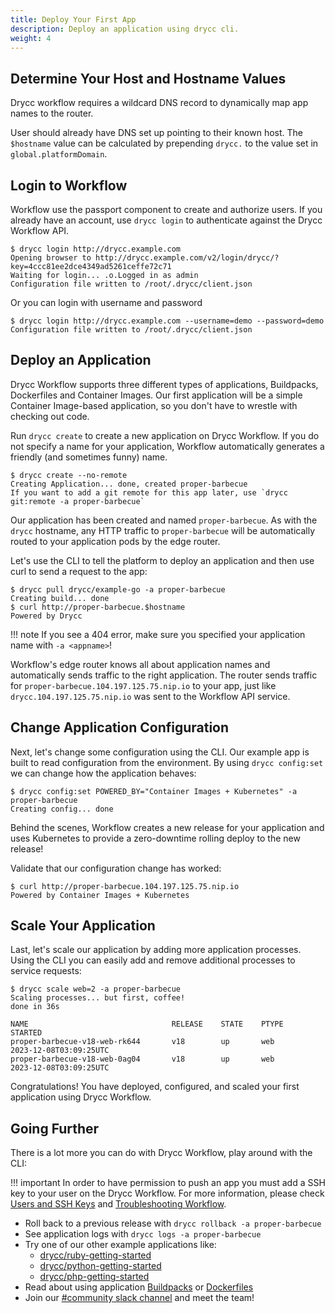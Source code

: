 ```yaml
---
title: Deploy Your First App
description: Deploy an application using drycc cli.
weight: 4
---
```


## Determine Your Host and Hostname Values

Drycc workflow requires a wildcard DNS record to dynamically map app names to the router.

User should already have DNS set up pointing to their known host. The `$hostname` value can be calculated by prepending `drycc.` to the value set in `global.platformDomain`.

## Login to Workflow

Workflow use the passport component to create and authorize users.
If you already have an account, use `drycc login` to authenticate against the Drycc Workflow API.

```
$ drycc login http://drycc.example.com
Opening browser to http://drycc.example.com/v2/login/drycc/?key=4ccc81ee2dce4349ad5261ceffe72c71
Waiting for login... .o.Logged in as admin
Configuration file written to /root/.drycc/client.json
```

Or you can login with username and password
```
$ drycc login http://drycc.example.com --username=demo --password=demo
Configuration file written to /root/.drycc/client.json
```

## Deploy an Application

Drycc Workflow supports three different types of applications, Buildpacks,
Dockerfiles and Container Images. Our first application will be a simple Container
Image-based application, so you don't have to wrestle with checking out code.

Run `drycc create` to create a new application on Drycc Workflow. If you do not
specify a name for your application, Workflow automatically generates a
friendly (and sometimes funny) name.

```
$ drycc create --no-remote
Creating Application... done, created proper-barbecue
If you want to add a git remote for this app later, use `drycc git:remote -a proper-barbecue`
```

Our application has been created and named `proper-barbecue`. As with the
`drycc` hostname, any HTTP traffic to `proper-barbecue` will be automatically
routed to your application pods by the edge router.

Let's use the CLI to tell the platform to deploy an application and then use curl to send a request to the app:

```
$ drycc pull drycc/example-go -a proper-barbecue
Creating build... done
$ curl http://proper-barbecue.$hostname
Powered by Drycc
```

!!! note
        If you see a 404 error, make sure you specified your application name with `-a <appname>`!

Workflow's edge router knows all about application names and automatically
sends traffic to the right application. The router sends traffic for
`proper-barbecue.104.197.125.75.nip.io` to your app, just like
`drycc.104.197.125.75.nip.io` was sent to the Workflow API service.

## Change Application Configuration

Next, let's change some configuration using the CLI. Our example app is built
to read configuration from the environment. By using `drycc config:set` we can
change how the application behaves:

```
$ drycc config:set POWERED_BY="Container Images + Kubernetes" -a proper-barbecue
Creating config... done
```

Behind the scenes, Workflow creates a new release for your application and uses
Kubernetes to provide a zero-downtime rolling deploy to the new release!

Validate that our configuration change has worked:

```
$ curl http://proper-barbecue.104.197.125.75.nip.io
Powered by Container Images + Kubernetes
```

## Scale Your Application

Last, let's scale our application by adding more application processes. Using the CLI you can easily add and remove
additional processes to service requests:

```
$ drycc scale web=2 -a proper-barbecue
Scaling processes... but first, coffee!
done in 36s

NAME                                RELEASE    STATE    PTYPE       STARTED
proper-barbecue-v18-web-rk644       v18        up       web         2023-12-08T03:09:25UTC
proper-barbecue-v18-web-0ag04       v18        up       web         2023-12-08T03:09:25UTC
```

Congratulations! You have deployed, configured, and scaled your first application using Drycc Workflow.

## Going Further
There is a lot more you can do with Drycc Workflow, play around with the CLI:

!!! important
    In order to have permission to push an app you must add a SSH key to your user on the Drycc Workflow.
    For more information, please check [Users and SSH Keys](../users/ssh-keys/) and [Troubleshooting Workflow](../troubleshooting/).

* Roll back to a previous release with `drycc rollback -a proper-barbecue`
* See application logs with `drycc logs -a proper-barbecue`
* Try one of our other example applications like:
    * [drycc/ruby-getting-started](https://github.com/drycc/ruby-getting-started)
    * [drycc/python-getting-started](https://github.com/drycc/python-getting-started)
    * [drycc/php-getting-started](https://github.com/drycc/php-getting-started)
* Read about using application [Buildpacks](../applications/using-buildpacks.md) or [Dockerfiles](../applications/using-dockerfiles.md)
* Join our [#community slack channel](https://drycc.slack.com/) and meet the team!

